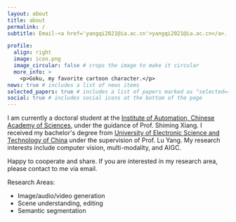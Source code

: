 ```yaml
---
layout: about
title: about
permalink: /
subtitle: Email-<a href='yangqi2021@ia.ac.cn'>yangqi2021@ia.ac.cn</a>. Address-  Beijing, China

profile:
  align: right
  image: icon.png
  image_circular: false # crops the image to make it circular
  more_info: >
    <p>Goku, my favorite cartoon character.</p>
news: true # includes a list of news items
selected_papers: true # includes a list of papers marked as "selected={true}"
social: true # includes social icons at the bottom of the page
---
```

I am currently a doctoral student at the [Institute of Automation, Chinese Academy of Sciences](http://www.ia.cas.cn/), under the guidance of Prof. Shiming Xiang. I received my bachelor's degree from [University of Electronic Science and Technology of China](https://www.uestc.edu.cn/) under the supervision of Prof. Lu Yang. My research interests include computer vision, multi-modality, and AIGC.

Happy to cooperate and share. If you are interested in my research area, please contact to me via email.

Research Areas:

* Image/audio/video generation
* Scene understanding, editing
* Semantic segmentation
